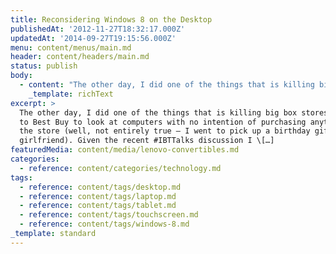 ```yaml
---
title: Reconsidering Windows 8 on the Desktop
publishedAt: '2012-11-27T18:32:17.000Z'
updatedAt: '2014-09-27T19:15:56.000Z'
menu: content/menus/main.md
header: content/headers/main.md
status: publish
body:
  - content: "The other day, I did one of the things that is killing big box stores: I went to Best Buy to look at computers with no intention of purchasing anything from the store (well, not entirely true -- I went to pick up a birthday gift for my girlfriend). [Given the recent #IBTTalks discussion](http://www.ibtimes.com/windows-8-steven-sinofsky-state-microsoft-discussed-ibttalks-roundtable-900736 \"Windows 8, Steven Sinofsky, And The State Of Microsoft Discussed In IBTTalks Roundtable\") I had with some of my coworkers last Wednesday, I was curious to take a look at some of the new Windows 8 PCs.\n\nDuring that conversation, Dave and I were both really harsh on the interface's usability on the desktop. I had installed the Windows 8 consumer preview in [VirtualBox](https://www.virtualbox.org/ \"VirtualBox\") on my Mac because I was curious to see what the new operating system was all about. While I didn't play with it extensively, there were two things about it that jumped out at me: first, the tiles and the 'not-Metro' interface are really hard to understand and work with intuitively without a touchscreen; second, the split between the not-Metro interface and \"Desktop\" is extremely disconcerting and ruins the flow of the OS.\n\nI still stand by these criticisms, for what it's worth, but during the chat, we were pretty adamant that Windows 8 doesn't really belong on a desktop computer and may only be partially functional on a laptop. However, given the future of touchscreen interfaces, I think I should soften some of my criticism, because you could do some really interesting things with touch, even on a desktop.\n\n![Lenovo IdeaCentre A720](https://static.jamesdigioia.com/uploads/2012/11/lenovo-ideacentre-a720.jpg)\n\nThis is this [Lenovo IdeaCentre A720](http://www.lenovo.com/products/us/desktop/ideacentre/a-series/a720/ \"Lenovo IdeaCentre A720\"). The design is very iMac-looking, and I had actually read [a review on Ars Technica](http://arstechnica.com/information-technology/2012/09/can-a-touchscreen-fix-windows-8-on-the-desktop/ \"Can a touchscreen fix Windows 8 on the desktop?\") before playing around with it in store, so I had some preconceptions. The review characterizes the touchscreen as more of an add-on than a core functionality, but with the Windows 8 interface, I strongly disagree. I really don't think you want to interact with the interface much without a touch screen if you can help it because quite frankly, it sucks.\n\nThe real problem they had with the use of the touchscreen was ergonomics; holding your arms out to use the touchscreen is really tiring and cumbersome. The tablet works well for that form factor because you hold and interact with it more like a book on your lap than a screen in front of you. Without that, you're kind of stuck reaching your arms out and you can't do extensive work like that.\n\nHowever, with the set up of the A720, I was able to set up the screen such that it wasn't standing straight in front of me but was much more down at an angle, kind of like an old arcade machine. While I was standing at the display (so perhaps sitting, it would still be cumbersome), it seemed to me you could interact with the touch display pretty easily while seated. Ars' \"web kiosk\" use case seems like an under-utilization of the platform.\n\nEven if, on this particular desktop set up, the ergonomics of it don't work, I think you could engineer a set up where the screen is on more of an angle than standing straight up that could make the touch screen a usable possibility. Maybe seated in a desk recess -- somewhat web-kiosk-y. I don't know, I'm not an engineer, computer designer, or ergonomics expert, but I do think there are a lot of interesting possibilities on that front.\n\n![Lenovo Convertibles -- Yoga, Twist, and Lynx](https://static.jamesdigioia.com/uploads/2012/11/lenovo-convertibles-yoga-twist-and-lynx.png)\n\nThe other interesting device I played around with is the [Lenovo Yoga](http://www.lenovo.com/products/us/laptop/ideapad/yoga/yoga-13/ \"Lenovo Yoga\"). It's [one of three Lenovo convertible](http://venturebeat.com/2012/10/09/lenovo-yoga-lynx-twist-convertibles/ \"Lenovo\x92s new Windows 8 convertible tablets can fold, flip, and twist\") laptops that are running Windows , and all three form factors are interesting and innovative takes on what a hybrid laptop/tablet device could really look like. Basically, they all can rearrange their screens and keyboards into positions more conducive to tablet-type work while maintaining access to keyboards and trackpads when the work warrants it.\n\nGranted, the technology hasn't really optimized these forms yet. The Twist seems the most appealing form to me, but it's the heaviest of the three. While I don't expect a laptop to get down to iPad weight, I think the weight factor is going to be significant in their success. The Yoga in particular also didn't cover the keyboard when you flip the screen over, which makes it difficult to work with as a tablet.\n\n![Microsoft Surface](https://static.jamesdigioia.com/uploads/2012/11/microsoft-surface.jpg)\n\nObviously, we're not there yet -- the Surface, which kind of fits the tablet/laptop combo mold (except it runs a different processor and won't run 'legacy' Windows programs, despite the presence of \"Desktop\"), [has been pretty universally panned so far](http://gigaom.com/mobile/microsoft-surface-reviews-come-for-the-hardware-tolerate-the-software/ \"Microsoft Surface reviews: come for the hardware, tolerate the software\")\_(owing mostly to the awful Windows RT), and many of the laptops being produced don't really handle this touchscreen/laptop interface all that well. But I do think I have to reconsider the possibilities now that we have a \"touchscreen-enabled OS\" in Windows 8.\n"
    _template: richText
excerpt: >
  The other day, I did one of the things that is killing big box stores: I went
  to Best Buy to look at computers with no intention of purchasing anything from
  the store (well, not entirely true – I went to pick up a birthday gift for my
  girlfriend). Given the recent #IBTTalks discussion I \[…]
featuredMedia: content/media/lenovo-convertibles.md
categories:
  - reference: content/categories/technology.md
tags:
  - reference: content/tags/desktop.md
  - reference: content/tags/laptop.md
  - reference: content/tags/tablet.md
  - reference: content/tags/touchscreen.md
  - reference: content/tags/windows-8.md
_template: standard
---
```

